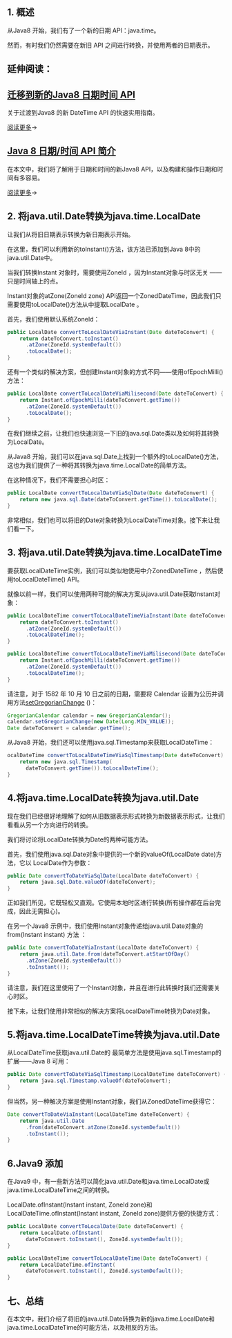 ## 1. 概述

从Java8 开始，我们有了一个新的日期 API：java.time。

然而，有时我们仍然需要在新旧 API 之间进行转换，并使用两者的日期表示。

## 延伸阅读：

## [迁移到新的Java8 日期时间 API](https://www.baeldung.com/migrating-to-java-8-date-time-api)

关于过渡到Java8 的新 DateTime API 的快速实用指南。

[阅读更多](https://www.baeldung.com/migrating-to-java-8-date-time-api)→

## [Java 8 日期/时间 API 简介](https://www.baeldung.com/java-8-date-time-intro)

在本文中，我们将了解用于日期和时间的新Java8 API，以及构建和操作日期和时间有多容易。

[阅读更多](https://www.baeldung.com/java-8-date-time-intro)→

## 2. 将java.util.Date转换为java.time.LocalDate

让我们从将旧日期表示转换为新日期表示开始。

在这里，我们可以利用新的toInstant()方法，该方法已添加到Java 8中的java.util.Date中。

当我们转换Instant 对象时，需要使用ZoneId ，因为Instant对象与时区无关 ——只是时间轴上的点。

Instant对象的atZone(ZoneId zone) API返回一个ZonedDateTime，因此我们只需要使用toLocalDate()方法从中提取LocalDate 。

首先，我们使用默认系统ZoneId：

```java
public LocalDate convertToLocalDateViaInstant(Date dateToConvert) {
    return dateToConvert.toInstant()
      .atZone(ZoneId.systemDefault())
      .toLocalDate();
}
```

还有一个类似的解决方案，但创建Instant对象的方式不同——使用ofEpochMilli()方法：

```java
public LocalDate convertToLocalDateViaMilisecond(Date dateToConvert) {
    return Instant.ofEpochMilli(dateToConvert.getTime())
      .atZone(ZoneId.systemDefault())
      .toLocalDate();
}
```

在我们继续之前，让我们也快速浏览一下旧的java.sql.Date类以及如何将其转换为LocalDate。

从Java8 开始，我们可以在java.sql.Date上找到一个额外的toLocalDate()方法，这也为我们提供了一种将其转换为java.time.LocalDate的简单方法。

在这种情况下，我们不需要担心时区：

```java
public LocalDate convertToLocalDateViaSqlDate(Date dateToConvert) {
    return new java.sql.Date(dateToConvert.getTime()).toLocalDate();
}
```

非常相似，我们也可以将旧的Date对象转换为LocalDateTime对象。接下来让我们看一下。

## 3. 将java.util.Date转换为java.time.LocalDateTime

要获取LocalDateTime实例，我们可以类似地使用中介ZonedDateTime ，然后使用toLocalDateTime() API。

就像以前一样，我们可以使用两种可能的解决方案从java.util.Date获取Instant对象：

```java
public LocalDateTime convertToLocalDateTimeViaInstant(Date dateToConvert) {
    return dateToConvert.toInstant()
      .atZone(ZoneId.systemDefault())
      .toLocalDateTime();
}

public LocalDateTime convertToLocalDateTimeViaMilisecond(Date dateToConvert) {
    return Instant.ofEpochMilli(dateToConvert.getTime())
      .atZone(ZoneId.systemDefault())
      .toLocalDateTime();
}
```

请注意，对于 1582 年 10 月 10 日之前的日期，需要将 Calendar 设置为公历并调用方法[setGregorianChange](https://docs.oracle.com/en/java/javase/11/docs/api/java.base/java/util/GregorianCalendar.html#setGregorianChange(java.util.Date)) ()：

```java
GregorianCalendar calendar = new GregorianCalendar();
calendar.setGregorianChange(new Date(Long.MIN_VALUE));
Date dateToConvert = calendar.getTime();
```

从Java8 开始，我们还可以使用java.sql.Timestamp来获取LocalDateTime：

```java
ocalDateTime convertToLocalDateTimeViaSqlTimestamp(Date dateToConvert) {
    return new java.sql.Timestamp(
      dateToConvert.getTime()).toLocalDateTime();
}
```

## 4.将java.time.LocalDate转换为java.util.Date

现在我们已经很好地理解了如何从旧数据表示形式转换为新数据表示形式，让我们看看从另一个方向进行的转换。

我们将讨论将LocalDate转换为Date的两种可能方法。

首先，我们使用java.sql.Date对象中提供的一个新的valueOf(LocalDate date)方法，它以 LocalDate作为参数：

```java
public Date convertToDateViaSqlDate(LocalDate dateToConvert) {
    return java.sql.Date.valueOf(dateToConvert);
}
```

正如我们所见，它既轻松又直观。它使用本地时区进行转换(所有操作都在后台完成，因此无需担心)。

在另一个Java8 示例中，我们使用Instant对象传递给java.util.Date对象的from(Instant instant) 方法 ：

```java
public Date convertToDateViaInstant(LocalDate dateToConvert) {
    return java.util.Date.from(dateToConvert.atStartOfDay()
      .atZone(ZoneId.systemDefault())
      .toInstant());
}
```

请注意，我们在这里使用了一个Instant对象，并且在进行此转换时我们还需要关心时区。

接下来，让我们使用非常相似的解决方案将LocalDateTime转换为Date对象。

## 5.将java.time.LocalDateTime转换为java.util.Date

从LocalDateTime获取java.util.Date的 最简单方法是使用java.sql.Timestamp的扩展——Java 8 可用：

```java
public Date convertToDateViaSqlTimestamp(LocalDateTime dateToConvert) {
    return java.sql.Timestamp.valueOf(dateToConvert);
}
```

但当然，另一种解决方案是使用Instant对象，我们从ZonedDateTime获得它：

```java
Date convertToDateViaInstant(LocalDateTime dateToConvert) {
    return java.util.Date
      .from(dateToConvert.atZone(ZoneId.systemDefault())
      .toInstant());
}
```

## 6.Java9 添加

在Java9 中，有一些新方法可以简化java.util.Date和java.time.LocalDate或java.time.LocalDateTime之间的转换。

LocalDate.ofInstant(Instant instant, ZoneId zone)和LocalDateTime.ofInstant(Instant instant, ZoneId zone)提供方便的快捷方式：

```java
public LocalDate convertToLocalDate(Date dateToConvert) {
    return LocalDate.ofInstant(
      dateToConvert.toInstant(), ZoneId.systemDefault());
}

public LocalDateTime convertToLocalDateTime(Date dateToConvert) {
    return LocalDateTime.ofInstant(
      dateToConvert.toInstant(), ZoneId.systemDefault());
}
```

## 七、总结

在本文中，我们介绍了将旧的java.util.Date转换为新的java.time.LocalDate和java.time.LocalDateTime的可能方法，以及相反的方法。
